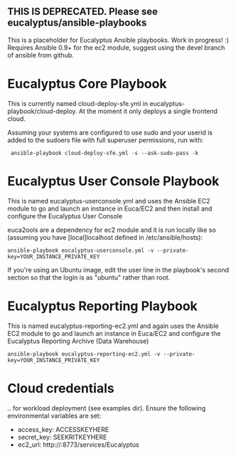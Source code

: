 ## THIS IS DEPRECATED.  Please see eucalyptus/ansible-playbooks 


This is a placeholder for Eucalyptus Ansible playbooks. Work in progress! :) Requires Ansible 0.9+ for the ec2 module, suggest using the devel branch of ansible from github. 

# Eucalyptus Core Playbook

This is currently named cloud-deploy-sfe.yml in eucalyptus-playbook/cloud-deploy.  At the moment it only deploys a single frontend cloud.

Assuming your systems are configured to use sudo and your userid is added to the sudoers file with full superuser permissions, run with:

	 ansible-playbook cloud-deploy-sfe.yml -s --ask-sudo-pass -k


# Eucalyptus User Console Playbook

This is named eucalyptus-userconsole.yml and uses the Ansible EC2 module to go and launch an instance in Euca/EC2 and then install and configure the Eucalyptus User Console

euca2ools are a dependency for ec2 module and it is run locally like so (assuming you have [local]localhost defined in /etc/ansible/hosts):

	ansible-playbook eucalyptus-userconsole.yml -v --private-key=YOUR_INSTANCE_PRIVATE_KEY

If you're using an Ubuntu image, edit the user line in the playbook's second section so that the login is as "ubuntu" rather than root.

# Eucalyptus Reporting Playbook

This is named eucalyptus-reporting-ec2.yml and again uses the Ansible EC2 module to go and launch an instance in Euca/EC2 and configure the Eucalyptus Reporting Archive (Data Warehouse)

	ansible-playbook eucalyptus-reporting-ec2.yml -v --private-key=YOUR_INSTANCE_PRIVATE_KEY

# Cloud credentials 

.. for workload deployment (see examples dir).  Ensure the following environmental variables are set:

* access_key: ACCESSKEYHERE
* secret_key: SEEKRITKEYHERE
* ec2_url: http://<euca-clc-ip>:8773/services/Eucalyptus



